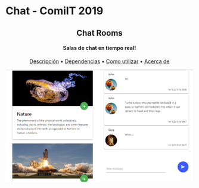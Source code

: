 # Chat - ComiIT 2019

<h2 align="center">Chat Rooms</h2>
<h4 align="center">Salas de chat en tiempo real!</h4>

<p align="center">
  <a href="#descripcion">Descripción</a> •
  <a href="#dependencias">Dependencias</a> •
  <a href="#como-utilizar">Como utilizar</a> •
  <a href="#acerca-de">Acerca de</a>
</p>

<a href="#!"><img align="left" width="50%" src="https://github.com/P-Jonathan/Chat/blob/master/src/uploads/default/example-3.PNG"></a>
<a href="#!"><img align="left" width="50%" src="https://github.com/P-Jonathan/Chat/blob/master/src/uploads/default/example-4.PNG"></a>
